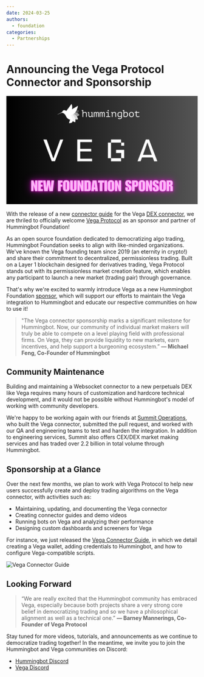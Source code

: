 ```yaml
---
date: 2024-03-25
authors:
  - foundation
categories:
  - Partnerships
---
```


# Announcing the Vega Protocol Connector and Sponsorship

![](cover.png)

With the release of a new [connector guide](/academy-content/using-vega-protocol-with-hummingbot) for the Vega [DEX connector](/exchanges/vega), we are thriled to officially welcome [Vega Protocol](https://vega.xyz) as an sponsor and partner of Hummingbot Foundation! 

As an open source foundation dedicated to democratizing algo trading, Hummingbot Foundation seeks to align with like-minded  organizations. We've known the Vega founding team since 2019 (an eternity in crypto!) and share their commitment to decentralized, permissionless trading. Built on a Layer 1 blockchain designed for derivatives trading, Vega Protocol stands out with its permissionless market creation feature, which enables any participant to launch a new market (trading pair) through governance.

That's why we're excited to warmly introduce Vega as a new Hummingbot Foundation [sponsor](/about/sponsors), which will support our efforts to maintain the Vega integration to Hummingbot and educate our respective communities on how to use it!

<!-- more -->

> "The Vega connector sponsorship marks a significant milestone for Hummingbot. Now, our community of individual market makers will truly be able to compete on a level playing field with professional firms. On Vega, they can provide liquidity to new markets, earn incentives, and help support a burgeoning ecosystem.” **— Michael Feng, Co-Founder of Hummingbot**

## Community Maintenance

Building and maintaining a Websocket connector to a new perpetuals DEX like Vega requires many hours of customization and hardcore technical development, and it would not be possible without Hummingbot's model of working with community developers.

We're happy to be working again with our friends at [Summit Operations](https://summitoperations.co/), who built the Vega connector, submitted the pull request, and worked with our QA and engineering teams to test and harden the integration. In addition to engineering services, Summit also offers CEX/DEX market making services and has traded over 2.2 billion in total volume through Hummingbot.

## Sponsorship at a Glance

Over the next few months, we plan to work with Vega Protocol to help new users successfully create and deploy trading algorithms on the Vega connector, with activities such as:

* Maintaining, updating, and documenting the Vega connector
* Creating connector guides and demo videos
* Running bots on Vega and analyzing their performance
* Designing custom dashboards and screeners for Vega

For instance, we just released the [Vega Connector Guide](/academy-content/using-vega-protocol-with-hummingbot), in which we detail creating a Vega wallet, adding credentials to Hummingbot, and how to configure Vega-compatible scripts.

![Vega Connector Guide](/academy-content/using-vega-protocol-with-hummingbot/cover.png)



## Looking Forward

> “We are really excited that the Hummingbot community has embraced Vega, especially because both projects share a very strong core belief in democratizing trading and so we have a philosophical alignment as well as a technical one.” **— Barney Mannerings, Co-Founder of Vega Protocol**

Stay tuned for more videos, tutorials, and announcements as we continue to democratize trading together! In the meantime, we invite you to join the Hummingbot and Vega communities on Discord:

* [Hummingbot Discord](https://discord.gg/hummingbot)
* [Vega Discord](https://discord.com/invite/3hQyGgZ)